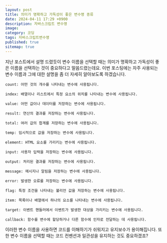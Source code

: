 ```yaml
---
layout: post
title: 의미가 명확하고 가독성이 좋은 변수명 종류
date: 2024-04-11 17:29 +0900
description: 자바스크립트 변수명
image: 
category: 코딩
tags: 자바스크립트변수명
published: true
sitemap: true
---
```


지난 포스트에서 설명 드렸듯이 변수 이름을 선택할 때는
의미가 명확하고 가독성이 좋은 이름을 선택하는 것이 중요하다고 말씀드렸는데요. 이번 포스팅에는 자주 사용되는 변수 이름과 그에 대한 설명을 좀 더 자세히 알아보도록 하겠습니다.

````
count: 어떤 것의 개수를 나타내는 변수에 사용됩니다.

index: 배열이나 리스트에서 특정 요소의 위치를 나타내는 변수에 사용됩니다.

value: 어떤 값이나 데이터를 저장하는 변수에 사용됩니다.

result: 연산의 결과를 저장하는 변수에 사용됩니다.

total: 여러 값의 합계를 저장하는 변수에 사용됩니다.

temp: 임시적으로 값을 저장하는 변수에 사용됩니다.

element: HTML 요소를 가리키는 변수에 사용됩니다.

input: 사용자 입력을 저장하는 변수에 사용됩니다.

output: 처리된 결과를 저장하는 변수에 사용됩니다.

message: 메시지나 알림을 저장하는 변수에 사용됩니다.

error: 발생한 오류를 저장하는 변수에 사용됩니다.

flag: 특정 조건을 나타내는 불리언 값을 저장하는 변수에 사용됩니다.

item: 목록이나 배열에서 하나의 요소를 나타내는 변수에 사용됩니다.

target: 이벤트 핸들러에서 이벤트가 발생한 대상을 가리키는 변수에 사용됩니다.

callback: 함수를 변수에 할당하거나 다른 함수에 인자로 전달하는 데 사용됩니다.
````

이러한 변수 이름을 사용하면 코드를 이해하기가 쉬워지고 유지보수가 용이해집니다. 
또한 변수 이름을 선택할 때는 코드 컨벤션과 일관성을 유지하는 것도 중요하겠죠?

